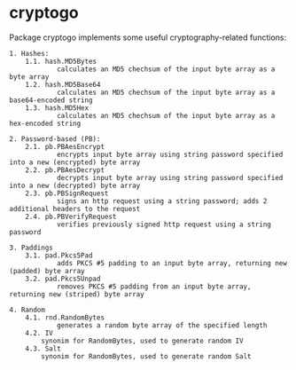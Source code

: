 cryptogo
========

Package cryptogo implements some useful cryptography-related functions:

	1. Hashes:
		1.1. hash.MD5Bytes
				calculates an MD5 chechsum of the input byte array as a byte array
		1.2. hash.MD5Base64
				calculates an MD5 chechsum of the input byte array as a base64-encoded string
		1.3. hash.MD5Hex
				calculates an MD5 chechsum of the input byte array as a hex-encoded string

	2. Password-based (PB):
		2.1. pb.PBAesEncrypt
				encrypts input byte array using string password specified into a new (encrypted) byte array
		2.2. pb.PBAesDecrypt
				decrypts input byte array using string password specified into a new (decrypted) byte array
		2.3. pb.PBSignRequest
				signs an http request using a string password; adds 2 additional headers to the request
		2.4. pb.PBVerifyRequest
				verifies previously signed http request using a string password

	3. Paddings
		3.1. pad.Pkcs5Pad
				adds PKCS #5 padding to an input byte array, returning new (padded) byte array
		3.2. pad.Pkcs5Unpad
				removes PKCS #5 padding from an input byte array, returning new (striped) byte array

	4. Random
		4.1. rnd.RandomBytes
				generates a random byte array of the specified length
		4.2. IV
			synonim for RandomBytes, used to generate random IV
		4.3. Salt
			synonim for RandomBytes, used to generate random Salt
